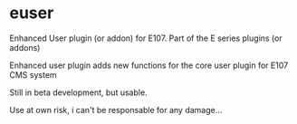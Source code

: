 # euser
Enhanced User plugin (or addon) for E107. Part of the E series plugins (or addons)

Enhanced user plugin adds new functions for the core user plugin for E107 CMS system

Still in beta development, but usable.

Use at own risk, i can't be responsable for any damage...
